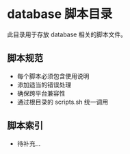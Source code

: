 # database 脚本目录

此目录用于存放 database 相关的脚本文件。

## 脚本规范
- 每个脚本必须包含使用说明
- 添加适当的错误处理
- 确保跨平台兼容性
- 通过根目录的 scripts.sh 统一调用

## 脚本索引  
<!-- 请在此处添加脚本索引 -->
- 待补充...
